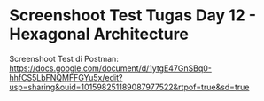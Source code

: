 # Screenshoot Test Tugas Day 12 - Hexagonal Architecture

Screenshoot Test di Postman: https://docs.google.com/document/d/1ytgE47GnSBq0-hhfCS5LbFNQMFFGYu5x/edit?usp=sharing&ouid=101598251189087977522&rtpof=true&sd=true
